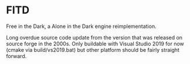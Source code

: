 # FITD

Free in the Dark, a Alone in the Dark engine reimplementation.

Long overdue source code update from the version that was released on source forge in the 2000s.
Only buildable with Visual Studio 2019 for now (cmake via build/vs2019.bat) but other platform should be fairly straight forward.
